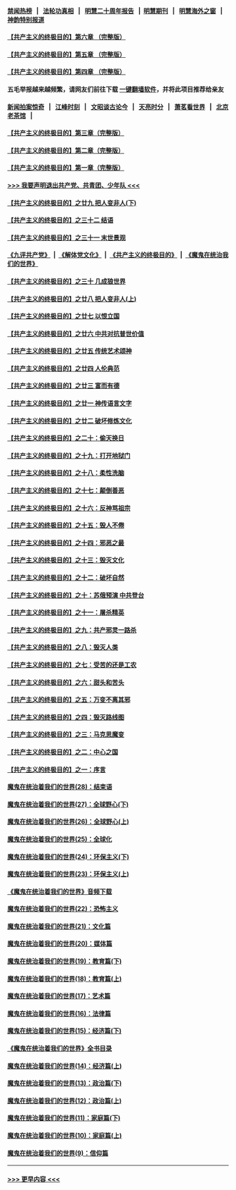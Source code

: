 #### [禁闻热榜](热点新闻.md?=0)  &nbsp;&nbsp;|&nbsp;&nbsp; [法轮功真相](https://github.com/gfw-breaker/truth/blob/master/README.md?=0) &nbsp;&nbsp;|&nbsp;&nbsp; [明慧二十周年报告](https://github.com/gfw-breaker/mh-reports/blob/master/README.md?=0) &nbsp;&nbsp;|&nbsp;&nbsp;[明慧期刊](https://github.com/gfw-breaker/mh-qikan) &nbsp;&nbsp;|&nbsp;&nbsp; [明慧海外之窗](https://github.com/gfw-breaker/mh-news/blob/master/README.md?=0) &nbsp;&nbsp;|&nbsp;&nbsp; [神韵特别报道](https://github.com/gfw-breaker/mh-news/blob/master/shenyun.md?=0)
#### [【共产主义的终极目的】第六章 （完整版）](../pages/nsc422/n11428913.md?t=03010331) 
#### [【共产主义的终极目的】第五章 （完整版）](../pages/nsc422/n11428912.md?t=03010331) 
#### [【共产主义的终极目的】第四章 （完整版）](../pages/nsc422/n11428907.md?t=03010331) 
#### 五毛举报越来越频繁，请网友们前往下载 [一键翻墙软件](https://github.com/gfw-breaker/ssr-accounts)，并将此项目推荐给亲友
#### [新闻拍案惊奇](https://github.com/gfw-breaker/banned-news/blob/master/pages/link4.md) &nbsp;&nbsp;|&nbsp;&nbsp; [江峰时刻](https://github.com/gfw-breaker/banned-news/blob/master/pages/link4.md) &nbsp;&nbsp;|&nbsp;&nbsp; [文昭谈古论今](https://github.com/gfw-breaker/banned-news/blob/master/pages/link4.md) &nbsp;&nbsp;|&nbsp;&nbsp; [天亮时分](https://github.com/gfw-breaker/banned-news/blob/master/pages/link4.md) &nbsp;&nbsp;|&nbsp;&nbsp; [萧茗看世界](https://github.com/gfw-breaker/banned-news/blob/master/pages/link4.md) &nbsp;&nbsp;|&nbsp;&nbsp; [北京老茶馆](https://github.com/gfw-breaker/banned-news/blob/master/pages/link4.md) &nbsp;&nbsp;|&nbsp;&nbsp; 
#### [【共产主义的终极目的】第三章（完整版）](../pages/nsc422/n11428848.md?t=03010331) 
#### [【共产主义的终极目的】第二章（完整版）](../pages/nsc422/n11428831.md?t=03010331) 
#### [【共产主义的终极目的】第一章（完整版）](../pages/nsc422/n11417651.md?t=03010331) 
#### [>>> 我要声明退出共产党、共青团、少年队 <<<](https://github.com/begood0513/goodnews/blob/master/quit/letter.md) 
#### [【共产主义的终极目的】之廿九 把人变非人(下)](../pages/nsc422/n11344140.md?t=03010331) 
#### [【共产主义的终极目的】之三十二 结语](../pages/nsc422/n11360535.md?t=03010331) 
#### [【共产主义的终极目的】之三十一 末世景观](../pages/nsc422/n11351129.md?t=03010331) 
#### [《九评共产党》](https://github.com/begood0513/9ping.md/blob/master/README.md) &nbsp;|&nbsp; [《解体党文化》](../../../../jtdwh.md/blob/master/README.md)  &nbsp;|&nbsp; [《共产主义的终极目的》](../../../../gczydzjmd.md/blob/master/README.md) &nbsp;|&nbsp; [《魔鬼在统治我们的世界》](../../../../mgztzwmdsj.md/blob/master/README.md) 
#### [【共产主义的终极目的】之三十 几成狼世界](../pages/nsc422/n11348280.md?t=03010331) 
#### [【共产主义的终极目的】之廿八 把人变非人(上)](../pages/nsc422/n11340492.md?t=03010331) 
#### [【共产主义的终极目的】之廿七 以恨立国](../pages/nsc422/n11336944.md?t=03010331) 
#### [【共产主义的终极目的】之廿六 中共对抗普世价值](../pages/nsc422/n11324785.md?t=03010331) 
#### [【共产主义的终极目的】之廿五 传统艺术颂神](../pages/nsc422/n11296396.md?t=03010331) 
#### [【共产主义的终极目的】之廿四 人伦典范](../pages/nsc422/n11296397.md?t=03010331) 
#### [【共产主义的终极目的】之廿三 富而有德](../pages/nsc422/n11283598.md?t=03010331) 
#### [【共产主义的终极目的】之廿一 神传语言文字](../pages/nsc422/n11263265.md?t=03010331) 
#### [【共产主义的终极目的】之廿二 破坏修炼文化](../pages/nsc422/n11245728.md?t=03010331) 
#### [【共产主义的终极目的】之二十：偷天换日](../pages/nsc422/n11238846.md?t=03010331) 
#### [【共产主义的终极目的】之十九：打开地狱门](../pages/nsc422/n11206376.md?t=03010331) 
#### [【共产主义的终极目的】之十八：柔性洗脑](../pages/nsc422/n11199994.md?t=03010331) 
#### [【共产主义的终极目的】之十七：颠倒善恶](../pages/nsc422/n11179782.md?t=03010331) 
#### [【共产主义的终极目的】之十六：反神骂祖宗](../pages/nsc422/n11166798.md?t=03010331) 
#### [【共产主义的终极目的】之十五：毁人不倦](../pages/nsc422/n11166792.md?t=03010331) 
#### [【共产主义的终极目的】之十四：邪恶之最](../pages/nsc422/n11150249.md?t=03010331) 
#### [【共产主义的终极目的】之十三：毁灭文化](../pages/nsc422/n11135227.md?t=03010331) 
#### [【共产主义的终极目的】之十二：破坏自然](../pages/nsc422/n11135214.md?t=03010331) 
#### [【共产主义的终极目的】之十：苏俄预演 中共登台](../pages/nsc422/n11118424.md?t=03010331) 
#### [【共产主义的终极目的】之十一：屠杀精英](../pages/nsc422/n11118442.md?t=03010331) 
#### [【共产主义的终极目的】之九：共产邪灵一路杀](../pages/nsc422/n11114139.md?t=03010331) 
#### [【共产主义的终极目的】之八：毁灭人类](../pages/nsc422/n11108503.md?t=03010331) 
#### [【共产主义的终极目的】之七：受苦的还是工农](../pages/nsc422/n11101809.md?t=03010331) 
#### [【共产主义的终极目的】之六：甜头和苦头](../pages/nsc422/n11096971.md?t=03010331) 
#### [【共产主义的终极目的】之五：万变不离其邪](../pages/nsc422/n11091285.md?t=03010331) 
#### [【共产主义的终极目的】之四：毁灭路线图](../pages/nsc422/n11086284.md?t=03010331) 
#### [【共产主义的终极目的】之三：马克思魔变](../pages/nsc422/n11061941.md?t=03010331) 
#### [【共产主义的终极目的】之二：中心之国](../pages/nsc422/n11047728.md?t=03010331) 
#### [【共产主义的终极目的】之一：序言](../pages/nsc422/n11086077.md?t=03010331) 
#### [魔鬼在统治着我们的世界(28)：结束语](../pages/nsc422/n10936246.md?t=03010331) 
#### [魔鬼在统治着我们的世界(27)：全球野心(下)](../pages/nsc422/n10928319.md?t=03010331) 
#### [魔鬼在统治着我们的世界(26)：全球野心(上)](../pages/nsc422/n10900318.md?t=03010331) 
#### [魔鬼在统治着我们的世界(25)：全球化](../pages/nsc422/n10788205.md?t=03010331) 
#### [魔鬼在统治着我们的世界(24)：环保主义(下)](../pages/nsc422/n10695307.md?t=03010331) 
#### [魔鬼在统治着我们的世界(23)：环保主义(上)](../pages/nsc422/n10688613.md?t=03010331) 
#### [《魔鬼在统治着我们的世界》音频下载](../pages/nsc422/n10635553.md?t=03010331) 
#### [魔鬼在统治着我们的世界(22)：恐怖主义](../pages/nsc422/n10614727.md?t=03010331) 
#### [魔鬼在统治着我们的世界(21)：文化篇](../pages/nsc422/n10597706.md?t=03010331) 
#### [魔鬼在统治着我们的世界(20)：媒体篇](../pages/nsc422/n10586579.md?t=03010331) 
#### [魔鬼在统治着我们的世界(19)：教育篇(下)](../pages/nsc422/n10564808.md?t=03010331) 
#### [魔鬼在统治着我们的世界(18)：教育篇(上)](../pages/nsc422/n10526970.md?t=03010331) 
#### [魔鬼在统治着我们的世界(17)：艺术篇](../pages/nsc422/n10499093.md?t=03010331) 
#### [魔鬼在统治着我们的世界(16)：法律篇](../pages/nsc422/n10485969.md?t=03010331) 
#### [魔鬼在统治着我们的世界(15)：经济篇(下)](../pages/nsc422/n10469975.md?t=03010331) 
#### [《魔鬼在统治着我们的世界》全书目录](../pages/nsc422/n10464261.md?t=03010331) 
#### [魔鬼在统治着我们的世界(14)：经济篇(上)](../pages/nsc422/n10457370.md?t=03010331) 
#### [魔鬼在统治着我们的世界(13)：政治篇(下)](../pages/nsc422/n10448270.md?t=03010331) 
#### [魔鬼在统治着我们的世界(12)：政治篇(上)](../pages/nsc422/n10444576.md?t=03010331) 
#### [魔鬼在统治着我们的世界(11)：家庭篇(下)](../pages/nsc422/n10440961.md?t=03010331) 
#### [魔鬼在统治着我们的世界(10)：家庭篇(上)](../pages/nsc422/n10435448.md?t=03010331) 
#### [魔鬼在统治着我们的世界(9)：信仰篇](../pages/nsc422/n10432159.md?t=03010331) 

----
#### [ >>> 更早内容 <<< ](../indexes/nsc422-earlier.md)
